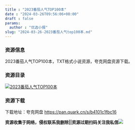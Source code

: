 ```yaml
---
title : "2023番茄人气TOP100本"
date : "2024-03-26T09:56:06+08:00"
draft : false
params:
  author : "优选小报"
slug: "2024-03-26-2023番茄人气top100本.md"
---
```


### 资源信息

2023番茄人气TOP100本，TXT格式小说资源，夸克网盘资源下载。

### 资源目录

[![2023番茄人气TOP100本](//img7-1.zhekoulieshou.com/mmbiz_jpg/iaHBVewvSIbAOP5MwRmNQ8SEEaPPgBToc5FPfSdWYNGvURTjzSQsUEBF2No3P1icib0JP8qtUSXM9ZDGCER2icQheA/0)](//img7-1.zhekoulieshou.com/mmbiz_jpg/iaHBVewvSIbAOP5MwRmNQ8SEEaPPgBToc5FPfSdWYNGvURTjzSQsUEBF2No3P1icib0JP8qtUSXM9ZDGCER2icQheA/0)

### 资源下载

下载地址：夸克网盘 https://pan.quark.cn/s/b4101c1fbc16

**资源收集于网络，侵权联系我删除||资源过期扫码关注我私信**![](//img7-1.zhekoulieshou.com/mmbiz_jpg/iaHBVewvSIbAjcr9g6TlCXSfiaDqkbzuEzp207hVzPqT4YGQOAazQ1KNHCeACbia5Lzq4Ckwibe48iar1q7lgVP1o3w/640?wx_fmt=jpeg&from=appmsg)


